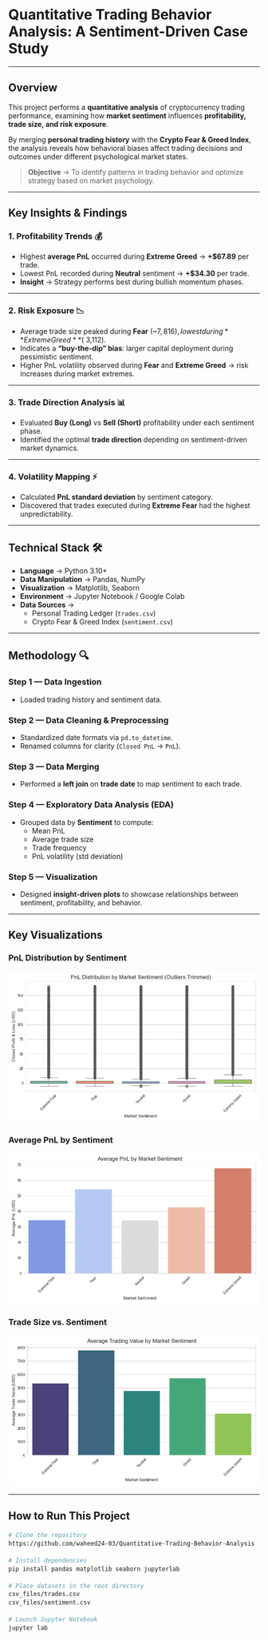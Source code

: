 # Quantitative Trading Behavior Analysis: A Sentiment-Driven Case Study


---

## **Overview**  

This project performs a **quantitative analysis** of cryptocurrency trading performance, examining how **market sentiment** influences **profitability, trade size, and risk exposure**.  

By merging **personal trading history** with the **Crypto Fear & Greed Index**, the analysis reveals how behavioral biases affect trading decisions and outcomes under different psychological market states.

> **Objective** → To identify patterns in trading behavior and optimize strategy based on market psychology.

---

## **Key Insights & Findings**

### **1. Profitability Trends** 💰
- Highest **average PnL** occurred during **Extreme Greed** → **+$67.89** per trade.
- Lowest PnL recorded during **Neutral** sentiment → **+$34.30** per trade.
- **Insight** → Strategy performs best during bullish momentum phases.

---

### **2. Risk Exposure** 📉
- Average trade size peaked during **Fear** (~$7,816), lowest during **Extreme Greed** (~$3,112).
- Indicates a **“buy-the-dip” bias**: larger capital deployment during pessimistic sentiment.
- Higher PnL volatility observed during **Fear** and **Extreme Greed** → risk increases during market extremes.

---

### **3. Trade Direction Analysis** 📊
- Evaluated **Buy (Long)** vs **Sell (Short)** profitability under each sentiment phase.
- Identified the optimal **trade direction** depending on sentiment-driven market dynamics.

---

### **4. Volatility Mapping** ⚡
- Calculated **PnL standard deviation** by sentiment category.
- Discovered that trades executed during **Extreme Fear** had the highest unpredictability.

---

## **Technical Stack** 🛠️  

- **Language** → Python 3.10+  
- **Data Manipulation** → Pandas, NumPy  
- **Visualization** → Matplotlib, Seaborn  
- **Environment** → Jupyter Notebook / Google Colab  
- **Data Sources** →  
  - Personal Trading Ledger (`trades.csv`)  
  - Crypto Fear & Greed Index (`sentiment.csv`)  

---

## **Methodology** 🔍  

### **Step 1 — Data Ingestion**
- Loaded trading history and sentiment data.  

### **Step 2 — Data Cleaning & Preprocessing**
- Standardized date formats via `pd.to_datetime`.  
- Renamed columns for clarity (`Closed PnL` → `PnL`).  

### **Step 3 — Data Merging**
- Performed a **left join** on **trade date** to map sentiment to each trade.

### **Step 4 — Exploratory Data Analysis (EDA)**
- Grouped data by **Sentiment** to compute:  
  - Mean PnL  
  - Average trade size  
  - Trade frequency  
  - PnL volatility (std deviation)  

### **Step 5 — Visualization**
- Designed **insight-driven plots** to showcase relationships between sentiment, profitability, and behavior.

---

## **Key Visualizations**

### **PnL Distribution by Sentiment**
![PnL Distribution](outputs/pnl_distribution_by_sentiment.png)

### **Average PnL by Sentiment**
![Average PnL](outputs/avg_pnl_by_sentiment.png)

### **Trade Size vs. Sentiment**
![Trade Size](outputs/avg_trade_value_by_sentiment.png)

---

## **How to Run This Project**

```bash
# Clone the repository
https://github.com/waheed24-03/Quantitative-Trading-Behavior-Analysis

# Install dependencies
pip install pandas matplotlib seaborn jupyterlab

# Place datasets in the root directory
csv_files/trades.csv
csv_files/sentiment.csv

# Launch Jupyter Notebook
jupyter lab

```
























